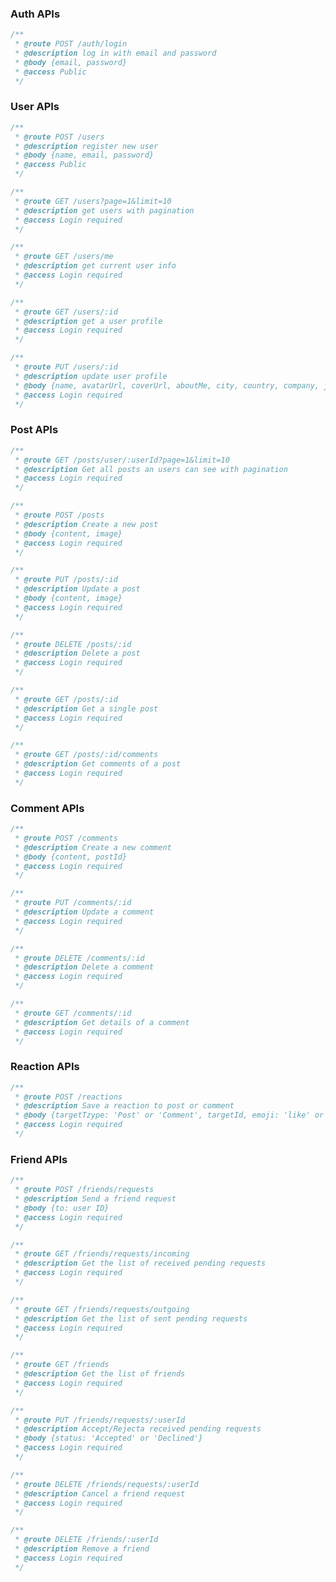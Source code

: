 ### Auth APIs

```javascript
/**
 * @route POST /auth/login
 * @description log in with email and password
 * @body {email, password}
 * @access Public
 */
```

### User APIs

```javascript
/**
 * @route POST /users
 * @description register new user
 * @body {name, email, password}
 * @access Public
 */
```

```javascript
/**
 * @route GET /users?page=1&limit=10
 * @description get users with pagination
 * @access Login required
 */
```

```javascript
/**
 * @route GET /users/me
 * @description get current user info
 * @access Login required
 */
```

```javascript
/**
 * @route GET /users/:id
 * @description get a user profile
 * @access Login required
 */
```

```javascript
/**
 * @route PUT /users/:id
 * @description update user profile
 * @body {name, avatarUrl, coverUrl, aboutMe, city, country, company, jobTitle, facebookLink, instagramLink, linkedLink, twitterLink}
 * @access Login required
 */
```

### Post APIs

```javascript
/**
 * @route GET /posts/user/:userId?page=1&limit=10
 * @description Get all posts an users can see with pagination
 * @access Login required
 */
```

```javascript
/**
 * @route POST /posts
 * @description Create a new post
 * @body {content, image}
 * @access Login required
 */
```

```javascript
/**
 * @route PUT /posts/:id
 * @description Update a post
 * @body {content, image}
 * @access Login required
 */
```

```javascript
/**
 * @route DELETE /posts/:id
 * @description Delete a post
 * @access Login required
 */
```

```javascript
/**
 * @route GET /posts/:id
 * @description Get a single post
 * @access Login required
 */
```

```javascript
/**
 * @route GET /posts/:id/comments
 * @description Get comments of a post
 * @access Login required
 */
```

### Comment APIs

```javascript
/**
 * @route POST /comments
 * @description Create a new comment
 * @body {content, postId}
 * @access Login required
 */
```

```javascript
/**
 * @route PUT /comments/:id
 * @description Update a comment
 * @access Login required
 */
```

```javascript
/**
 * @route DELETE /comments/:id
 * @description Delete a comment
 * @access Login required
 */
```

```javascript
/**
 * @route GET /comments/:id
 * @description Get details of a comment
 * @access Login required
 */
```

### Reaction APIs

```javascript
/**
 * @route POST /reactions
 * @description Save a reaction to post or comment
 * @body {targetTzype: 'Post' or 'Comment', targetId, emoji: 'like' or 'dislike'}
 * @access Login required
 */
```

### Friend APIs

```javascript
/**
 * @route POST /friends/requests
 * @description Send a friend request
 * @body {to: user ID}
 * @access Login required
 */
```

```javascript
/**
 * @route GET /friends/requests/incoming
 * @description Get the list of received pending requests
 * @access Login required
 */
```

```javascript
/**
 * @route GET /friends/requests/outgoing
 * @description Get the list of sent pending requests
 * @access Login required
 */
```

```javascript
/**
 * @route GET /friends
 * @description Get the list of friends
 * @access Login required
 */
```

```javascript
/**
 * @route PUT /friends/requests/:userId
 * @description Accept/Rejecta received pending requests
 * @body {status: 'Accepted' or 'Declined'}
 * @access Login required
 */
```

```javascript
/**
 * @route DELETE /friends/requests/:userId
 * @description Cancel a friend request
 * @access Login required
 */
```

```javascript
/**
 * @route DELETE /friends/:userId
 * @description Remove a friend
 * @access Login required
 */
```
